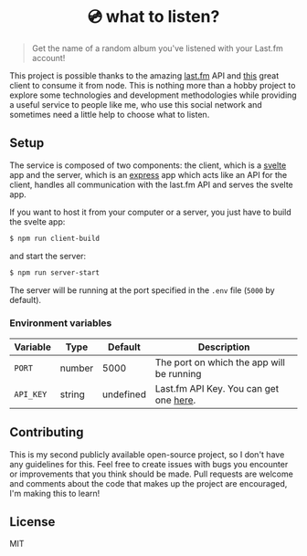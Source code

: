 <h1 align="center">💿 what to listen?</h1>

> Get the name of a random album you've listened with your Last.fm account!

This project is possible thanks to the amazing [last.fm](www.last.fm) API and [this](https://github.com/rattletone/lastfm-node-client) great client to consume it from node. This is nothing more than a hobby project to explore some technologies and development methodologies while providing a useful service to people like me, who use this social network and sometimes need a little help to choose what to listen.

## Setup

The service is composed of two components: the client, which is a [svelte](www.svelte.dev) app and the server, which is an [express](express.js) app which acts like an API for the client, handles all communication with the last.fm API and serves the svelte app.

If you want to host it from your computer or a server, you just have to build the svelte app:

```sh
$ npm run client-build
```

and start the server:

```sh
$ npm run server-start
```

The server will be running at the port specified in the `.env` file (`5000` by default).

### Environment variables

| Variable | Type | Default | Description |
|-----------|------|---------|-------------|
`PORT` | number | 5000 | The port on which the app will be running
`API_KEY` | string | undefined | Last.fm API Key. You can get one [here](https://www.last.fm/api/account/create).


## Contributing

This is my second publicly available open-source project, so I don't have any guidelines for this. Feel free to create issues with bugs you encounter or improvements that you think should be made. Pull requests are welcome and comments about the code that makes up the project are encouraged, I'm making this to learn!

## License

MIT
